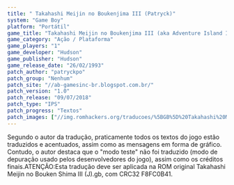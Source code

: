 ```yaml
---
title: " Takahashi Meijin no Boukenjima III (Patryck)"
system: "Game Boy"
platform: "Portátil"
game_title: "Takahashi Meijin no Boukenjima III (aka Adventure Island II - Aliens in Paradise)"
game_category: "Ação / Plataforma"
game_players: "1"
game_developer: "Hudson"
game_publisher: "Hudson"
game_release_date: "26/02/1993"
patch_author: "patryckpo"
patch_group: "Nenhum"
patch_site: "//ab-gamesinc-br.blogspot.com.br/"
patch_version: "1.0"
patch_release: "09/07/2018"
patch_type: "IPS"
patch_progress: "Textos"
patch_images: ["//img.romhackers.org/traducoes/%5BGB%5D%20Takahashi%20Meijin%20no%20Boukenjima%20III%20-%20Patryck%20-%201.png","//img.romhackers.org/traducoes/%5BGB%5D%20Takahashi%20Meijin%20no%20Boukenjima%20III%20-%20Patryck%20-%202.png","//img.romhackers.org/traducoes/%5BGB%5D%20Takahashi%20Meijin%20no%20Boukenjima%20III%20-%20Patryck%20-%203.png"]
---
```

Segundo o autor da tradução, praticamente todos os textos do jogo estão traduzidos e acentuados, assim como as mensagens em forma de gráfico. Contudo, o autor destaca que o "modo teste" não foi traduzido (modo de depuração usado pelos desenvolvedores do jogo), assim como os créditos finais.ATENÇÃO:Esta tradução deve ser aplicada na ROM original Takahashi Meijin no Bouken Shima III (J).gb, com CRC32 F8FC0B41.